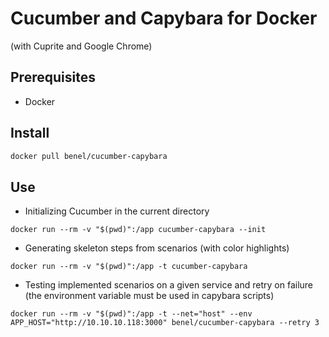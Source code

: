 # Cucumber and Capybara for Docker
(with Cuprite and Google Chrome)

## Prerequisites 

* Docker

## Install

```sh
docker pull benel/cucumber-capybara
```

## Use 

* Initializing Cucumber in the current directory

```shell
docker run --rm -v "$(pwd)":/app cucumber-capybara --init
```

* Generating skeleton steps from scenarios (with color highlights)

```shell
docker run --rm -v "$(pwd)":/app -t cucumber-capybara
```

* Testing implemented scenarios on a given service and retry on failure 
(the environment variable must be used in capybara scripts)

```shell
docker run --rm -v "$(pwd)":/app -t --net="host" --env APP_HOST="http://10.10.10.118:3000" benel/cucumber-capybara --retry 3
```
